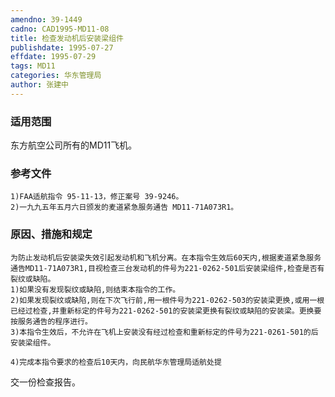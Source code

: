 ```yaml
---
amendno: 39-1449
cadno: CAD1995-MD11-08
title: 检查发动机后安装梁组件
publishdate: 1995-07-27
effdate: 1995-07-29
tags: MD11
categories: 华东管理局
author: 张建中
---
```


### 适用范围 
东方航空公司所有的MD11飞机。

### 参考文件
    1)FAA适航指令 95-11-13，修正案号 39-9246。
    2)一九九五年五月六日颁发的麦道紧急服务通告 MD11-71A073R1。

### 原因、措施和规定 
    为防止发动机后安装梁失效引起发动机和飞机分离。在本指令生效后60天内,根据麦道紧急服务通告MD11-71A073R1,目视检查三台发动机的件号为221-0262-501后安装梁组件,检查是否有裂纹或缺陷。 
    1)如果没有发现裂纹或缺陷,则结束本指令的工作。 
    2)如果发现裂纹或缺陷,则在下次飞行前,用一根件号为221-0262-503的安装梁更换,或用一根已经过检查,并重新标定的件号为221-0262-501的安装梁更换有裂纹或缺陷的安装梁。更换要按服务通告的程序进行。 
    3)本指令生效后，不允许在飞机上安装没有经过检查和重新标定的件号为221-0261-501的后安装梁组件。 

    4)完成本指令要求的检查后10天内，向民航华东管理局适航处提
       
交一份检查报告。
